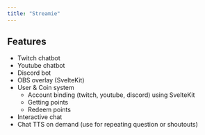 ```yaml
---
title: "Streamie"
---
```


## Features
- Twitch chatbot
- Youtube chatbot
- Discord bot
- OBS overlay (SvelteKit)
- User & Coin system
  - Account binding (twitch, youtube, discord) using SvelteKit
  - Getting points
  - Redeem points
- Interactive chat
- Chat TTS on demand (use for repeating question or shoutouts)